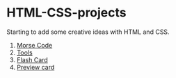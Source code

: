 # HTML-CSS-projects
Starting to add some creative ideas with HTML and CSS.
1. [Morse Code](Morse%20Code/home.html)
2. [Tools](https://github.com/chawlajay/HTML-CSS-projects/tree/master/Tools)
3. [Flash Card](https://github.com/chawlajay/HTML-CSS-projects/tree/master/flashCard)
4. [Preview card](https://github.com/chawlajay/HTML-CSS-projects/tree/master/stats-preview-card-component)

